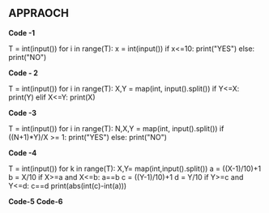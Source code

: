 ## APPRAOCH
**Code -1**

T = int(input())
for i in range(T):
    x = int(input())
    if x<=10:
        print("YES")
    else:
        print("NO")

**Code - 2**

T = int(input())
for i in range(T):
    X,Y = map(int, input().split())
    if Y<=X:
        print(Y)
    elif X<=Y:
        print(X)

**Code -3**

T = int(input())
for i in range(T):
    N,X,Y = map(int, input().split())
    if ((N+1)*Y)/X >= 1:
        print("YES")
    else:
        print("NO")

**Code -4**

T = int(input())
for k in range(T):
    X,Y= map(int,input().split())
    a = ((X-1)/10)+1
    b =  X/10
    if X>=a and X<=b:
        a==b
    c = ((Y-1)/10)+1
    d = Y/10
    if Y>=c and Y<=d:
        c==d
    print(abs(int(c)-int(a)))

**Code-5**
**Code-6**



